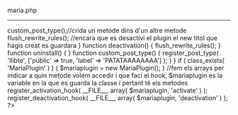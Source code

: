 

maria.php
*********

<?php

/**

 * @package MariaPlugin
 
 *
 
 */

/*

Plugin Name: Maria Plugin

Description: holaaaaaaaaaaaaaaaaaaaaaaaaaaaaaaaaaaaaa

Version: 1.0.0

Author: Maria

License: GPLv2 later

Text Domain: maria-plugin
 */

defined( 'ABSPATH' ) or die( 'Hey, bitch' );

class MariaPlugin
{
        function __construct() {
                add_action( 'init', array( $this, 'custom_post_type' ) );
        }
        function activate() {
                $this->custom_post_type();//crida un metode dins d'un altre metode
                flush_rewrite_rules();
                //encara que es desactivi el plugin el new titol que hagis creat es guardara
        }
        function deactivation() {
                flush_rewrite_rules();
        }
        function uninstall() {

        }
        function custom_post_type() {
                register_post_type( 'llibte', ['public' => true, 'label' => 'PATATAAAAAAAA'] );
        }

}

if ( class_exists( 'MariaPlugin' ) ) {
        $mariaplugin = new MariaPlugin();
}
//fem els arrays per indicar a quin metode volem accedir i que faci el hook, $mariaplugin es la variable en la que es guarda la classe i pertant té els metodes
register_activation_hook( __FILE__, array( $mariaplugin, 'activate' ) );
register_deactivation_hook( __FILE__, array( $mariaplugin, 'deactivation' ) );

?>
